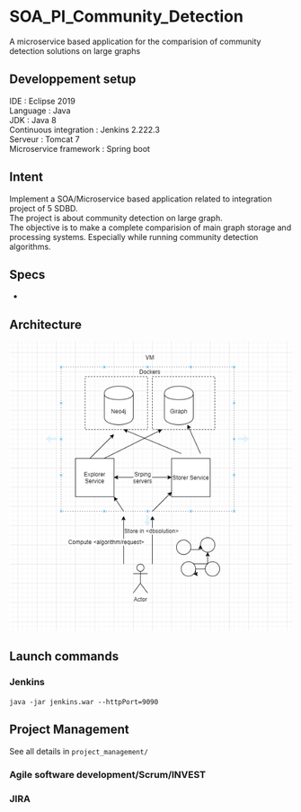 # SOA_PI_Community_Detection
A microservice based application for the comparision of community detection solutions on large graphs

## Developpement setup
IDE : Eclipse 2019  
Language : Java  
JDK : Java 8  
Continuous integration : Jenkins 2.222.3  
Serveur : Tomcat 7  
Microservice framework : Spring boot  


## Intent
Implement a SOA/Microservice based application related to integration project of 5 SDBD.  
The project is about community detection on large graph.  
The objective is to make a complete comparision of main graph storage and processing systems. Especially while running community detection algorithms.  

## Specs
- 

## Architecture

![Latest Architecture](https://github.com/vsaulnie/SOA_PI_Community_Detection/blob/main/doc/architecture.png)


## Launch commands

### Jenkins 
`java -jar jenkins.war --httpPort=9090`


## Project Management 
See all details in `project_management/` 
### Agile software development/Scrum/INVEST 


### JIRA 
